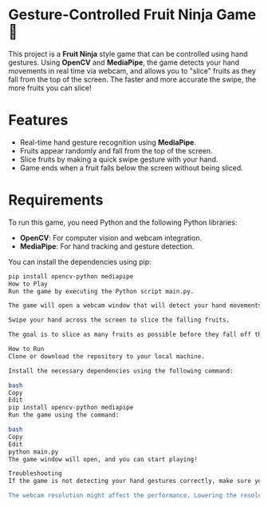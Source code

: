 # Gesture-Controlled Fruit Ninja Game 🍉

This project is a **Fruit Ninja** style game that can be controlled using hand gestures. Using **OpenCV** and **MediaPipe**, the game detects your hand movements in real time via webcam, and allows you to "slice" fruits as they fall from the top of the screen. The faster and more accurate the swipe, the more fruits you can slice!

# Features
- Real-time hand gesture recognition using **MediaPipe**.
- Fruits appear randomly and fall from the top of the screen.
- Slice fruits by making a quick swipe gesture with your hand.
- Game ends when a fruit falls below the screen without being sliced.

# Requirements

To run this game, you need Python and the following Python libraries:

- **OpenCV**: For computer vision and webcam integration.
- **MediaPipe**: For hand tracking and gesture detection.

You can install the dependencies using pip:

```bash
pip install opencv-python mediapipe
How to Play
Run the game by executing the Python script main.py.

The game will open a webcam window that will detect your hand movements.

Swipe your hand across the screen to slice the falling fruits.

The goal is to slice as many fruits as possible before they fall off the screen.

How to Run
Clone or download the repository to your local machine.

Install the necessary dependencies using the following command:

bash
Copy
Edit
pip install opencv-python mediapipe
Run the game using the command:

bash
Copy
Edit
python main.py
The game window will open, and you can start playing!

Troubleshooting
If the game is not detecting your hand gestures correctly, make sure you're in a well-lit environment and your hand is clearly visible to the webcam.

The webcam resolution might affect the performance. Lowering the resolution can help if the game is running slowly.
